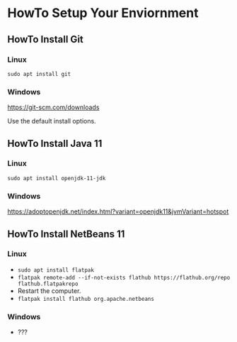 # HowTo Setup Your Enviornment

## HowTo Install Git

### Linux

`sudo apt install git`

### Windows

https://git-scm.com/downloads

Use the default install options.

## HowTo Install Java 11

### Linux

`sudo apt install openjdk-11-jdk`

### Windows

https://adoptopenjdk.net/index.html?variant=openjdk11&jvmVariant=hotspot

## HowTo Install NetBeans 11

### Linux

- `sudo apt install flatpak`
- `flatpak remote-add --if-not-exists flathub https://flathub.org/repo flathub.flatpakrepo`
- Restart the computer.
- `flatpak install flathub org.apache.netbeans`

### Windows

- ???
